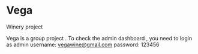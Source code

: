 # Vega
Winery project

Vega is a group project .
To check the admin dashboard , you need to login as admin 
username: vegawine@gmail.com 
password: 123456

